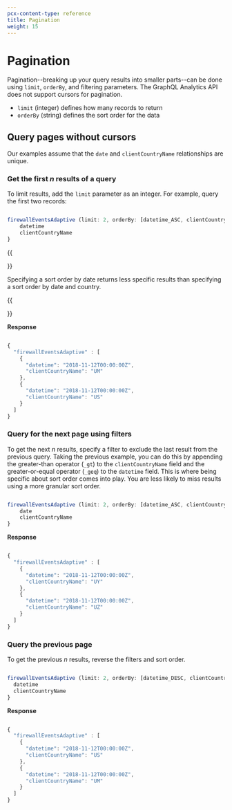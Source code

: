 ```yaml
---
pcx-content-type: reference
title: Pagination
weight: 15
---
```


# Pagination

Pagination--breaking up your query results into smaller parts--can be done using `limit`, `orderBy`, and filtering parameters. The GraphQL Analytics API does not support cursors for pagination.

*   `limit` (integer) defines how many records to return
*   `orderBy` (string) defines the sort order for the data

## Query pages without cursors

Our examples assume that the `date` and `clientCountryName` relationships are unique.

### Get the first *n* results of a query

To limit results, add the `limit` parameter as an integer. For example, query the first two records:

```javascript

firewallEventsAdaptive (limit: 2, orderBy: [datetime_ASC, clientCountryName_ASC]) {
    datetime
    clientCountryName
}
```

{{<Aside type="info" header="Info">}}

Specifying a sort order by date returns less specific results than specifying a sort order by date and country.

{{</Aside>}}

**Response**

```javascript

{
  "firewallEventsAdaptive" : [
    {
      "datetime": "2018-11-12T00:00:00Z",
      "clientCountryName": "UM"
    },
    {
      "datetime": "2018-11-12T00:00:00Z",
      "clientCountryName": "US"
    }
  ]
}
```

### Query for the next page using filters

To get the next *n* results, specify a filter to exclude the last result from the previous query. Taking the previous example, you can do this by appending the greater-than operator (`_gt`) to the `clientCountryName` field and the greater-or-equal operator (`_geq`) to the `datetime` field. This is where being specific about sort order comes into play. You are less likely to miss results using a more granular sort order.

```javascript

firewallEventsAdaptive (limit: 2, orderBy: [datetime_ASC, clientCountryName_ASC], filter: {date_geq: "2018-11-12T00:00:00Z", clientCounterName_gt: "US"}) {
    date
    clientCountryName
}
```

**Response**

```javascript

{
  "firewallEventsAdaptive" : [
    {
      "datetime": "2018-11-12T00:00:00Z",
      "clientCountryName": "UY"
    },
    {
      "datetime": "2018-11-12T00:00:00Z",
      "clientCountryName": "UZ"
    }
  ]
}
```

### Query the previous page

To get the previous *n* results, reverse the filters and sort order.

```javascript

firewallEventsAdaptive (limit: 2, orderBy: [datetime_DESC, clientCountryName_DESC, filter: {date_leq: "2018-11-12T00:00:00Z", clientCountryName_lt: "UY"}]) {
  datetime
  clientCountryName
}
```

**Response**

```javascript

{
  "firewallEventsAdaptive" : [
    {
      "datetime": "2018-11-12T00:00:00Z",
      "clientCountryName": "US"
    },
    {
      "datetime": "2018-11-12T00:00:00Z",
      "clientCountryName": "UM"
    }
  ]
}
```

